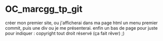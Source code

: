 # OC_marcgg_tp_git
créer mon premier site, ou j'afficherai dans ma page html un menu premier commit,
puis une div ou je me présenterai. enfin un bas de page pour juste pour indiquer : copyright tout droit réservé (ça fait rêver) ;)

